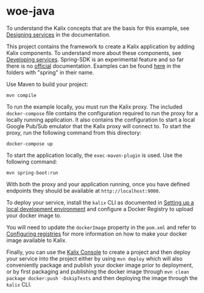 # woe-java



To understand the Kalix concepts that are the basis for this example, see [Designing services](https://docs.kalix.io/services/development-process.html) in the documentation.



This project contains the framework to create a Kalix application by adding Kalix components. To understand more about these components, see [Developing services](https://docs.kalix.io/services/). Spring-SDK is an experimental feature and so far there is no [official](https://docs.kalix.io/) documentation. Examples can be found [here](https://github.com/lightbend/kalix-jvm-sdk/tree/main/samples) in the folders with "spring" in their name.



Use Maven to build your project:

```shell
mvn compile
```



To run the example locally, you must run the Kalix proxy. The included `docker-compose` file contains the configuration required to run the proxy for a locally running application.
It also contains the configuration to start a local Google Pub/Sub emulator that the Kalix proxy will connect to.
To start the proxy, run the following command from this directory:

```shell
docker-compose up
```

To start the application locally, the `exec-maven-plugin` is used. Use the following command:

```shell
mvn spring-boot:run
```

With both the proxy and your application running, once you have defined endpoints they should be available at `http://localhost:9000`. 



To deploy your service, install the `kalix` CLI as documented in
[Setting up a local development environment](https://docs.kalix.io/setting-up/)
and configure a Docker Registry to upload your docker image to.

You will need to update the `dockerImage` property in the `pom.xml` and refer to
[Configuring registries](https://docs.kalix.io/projects/container-registries.html)
for more information on how to make your docker image available to Kalix.

Finally, you can use the [Kalix Console](https://console.kalix.io)
to create a project and then deploy your service into the project either by using `mvn deploy` which
will also conveniently package and publish your docker image prior to deployment, or by first packaging and
publishing the docker image through `mvn clean package docker:push -DskipTests` and then deploying the image
through the `kalix` CLI.
